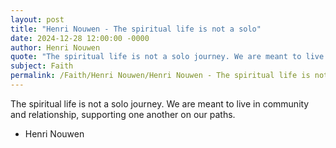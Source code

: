 ```yaml
---
layout: post
title: "Henri Nouwen - The spiritual life is not a solo"
date: 2024-12-28 12:00:00 -0000
author: Henri Nouwen
quote: "The spiritual life is not a solo journey. We are meant to live in community and relationship, supporting one another on our paths."
subject: Faith
permalink: /Faith/Henri Nouwen/Henri Nouwen - The spiritual life is not a solo
---
```


The spiritual life is not a solo journey. We are meant to live in community and relationship, supporting one another on our paths.

- Henri Nouwen
